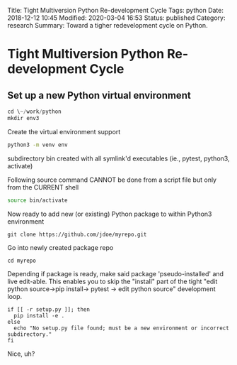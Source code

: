 Title: Tight Multiversion Python Re-development Cycle
Tags: python
Date: 2018-12-12 10:45
Modified: 2020-03-04 16:53
Status: published
Category: research
Summary: Toward a tigher redevelopment cycle on Python.

Tight Multiversion Python Re-development Cycle
==============================================

Set up a new Python virtual environment
---------------------------------------

```python
cd \~/work/python
mkdir env3
```

Create the virtual environment support

```bash
python3 -m venv env
```

subdirectory bin created with all symlink'd executables (ie., pytest, python3, activate)

Following source command CANNOT be done from a script file but only from the CURRENT shell

```bash
source bin/activate
```

Now ready to add new (or existing) Python package to within Python3 environment

```shell
git clone https://github.com/jdoe/myrepo.git
```

Go into newly created package repo

```shell
cd myrepo
```

Depending if package is ready, make said package 'pseudo-installed' and live edit-able.
This enables you to skip the "install" part of the tight "edit python source→pip install→ pytest → edit python source" development loop.

```shell
if [[ -r setup.py ]]; then
  pip install -e .
else
  echo "No setup.py file found; must be a new environment or incorrect subdirectory."
fi
```

Nice, uh?
